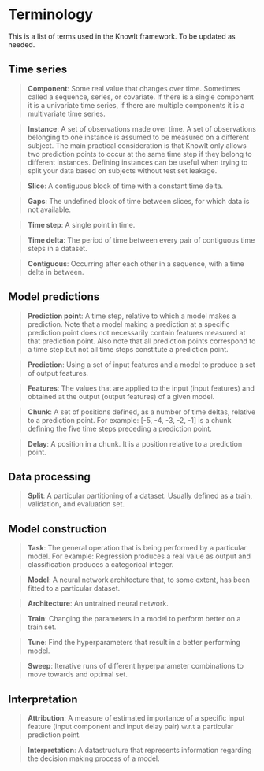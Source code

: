 # Terminology

This is a list of terms used in the KnowIt framework. To be updated as needed.

## Time series

> **Component**: Some real value that changes over time. Sometimes called a sequence, series, or covariate. 
If there is a single component it is a univariate time series, if there are multiple components it is a multivariate time series.

> **Instance**: A set of observations made over time. 
A set of observations belonging to one instance is assumed to be measured on a different subject. 
The main practical consideration is that KnowIt only allows two prediction points to occur at the same 
time step if they belong to different instances. 
Defining instances can be useful when trying to split your data based on subjects without test set leakage.

> **Slice**: A contiguous block of time with a constant time delta.

> **Gaps**: The undefined block of time between slices, for which data is not available.

> **Time step**: A single point in time.

> **Time delta**: The period of time between every pair of contiguous time steps in a dataset.

> **Contiguous**: Occurring after each other in a sequence, with a time delta in between.

## Model predictions

> **Prediction point**: A time step, relative to which a model makes a prediction. 
Note that a model making a prediction at a specific prediction point does not necessarily contain features measured at that prediction point.
Also note that all prediction points correspond to a time step but not all time steps constitute a prediction point.

> **Prediction**: Using a set of input features and a model to produce a set of output features.

> **Features**: The values that are applied to the input (input features) and obtained at the output (output features) of a given model.

> **Chunk**: A set of positions defined, as a number of time deltas, relative to a prediction point. 
For example: [-5, -4, -3, -2, -1] is a chunk defining the five time steps preceding a prediction point.

> **Delay**: A position in a chunk. It is a position relative to a prediction point.

## Data processing

> **Split**: A particular partitioning of a dataset. Usually defined as a train, validation, and evaluation set.

## Model construction

> **Task**: The general operation that is being performed by a particular model.
For example: Regression produces a real value as output and classification produces a categorical integer.

> **Model**: A neural network architecture that, to some extent, has been fitted to a particular dataset.

> **Architecture**: An untrained neural network.

> **Train**: Changing the parameters in a model to perform better on a train set.

> **Tune**: Find the hyperparameters that result in a better performing model.

> **Sweep**: Iterative runs of different hyperparameter combinations to move towards and optimal set.

## Interpretation

> **Attribution**: A measure of estimated importance of a specific input feature (input component and input delay pair) w.r.t a particular prediction point.

> **Interpretation**: A datastructure that represents information regarding the decision making process of a model.